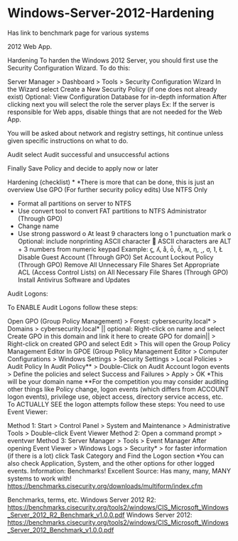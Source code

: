 # Windows-Server-2012-Hardening
Has link to benchmark page for various systems

2012 Web App.



Hardening
To harden the Windows 2012 Server, you should first use the Security Configuration Wizard. To do this:

Server Manager > Dashboard > Tools > Security Configuration Wizard
In the Wizard select Create a New Security Policy (if one does not already exist)
Optional: View Configuration Database for in-depth information
After clicking next you will select the role the server plays
Ex: If the server is responsible for Web apps, disable things that are not needed for the Web App.

You will be asked about network and registry settings, hit continue unless given specific instructions on what to do.

Audit select Audit successful and unsuccessful actions

Finally Save Policy and decide to apply now or later

Hardening (checklist) *
*There is more that can be done, this is just an overview
Use GPO (For further security policy edits)
Use NTFS Only
-	Format all partitions on server to NTFS
-	Use convert tool to convert FAT partitions to NTFS
Administrator (Through GPO)
-	Change name
-	Use strong password
o	At least 9 characters long
o	1 punctuation mark 
o	Optional: include nonprinting ASCII character
	ASCII characters are ALT + 3 numbers from numeric keypad
Example: ϛ, ʎ, å, ȱ, ỗ, ʍ, η, ˱, σ, ˥, Ł
Disable Guest Account (Through GPO)
Set Account Lockout Policy (Through GPO)
Remove All Unnecessary File Shares
Set Appropriate ACL (Access Control Lists) on All Necessary File Shares (Through GPO)
Install Antivirus Software and Updates

Audit Logons:

To ENABLE Audit Logons follow these steps:

Open GPO (Group Policy Management) > Forest: cybersecurity.local* > Domains > cybersecurity.local* || optional: Right-click on name and select Create GPO in this domain and link it here to create GPO for domain|| > Right-click on created GPO and select Edit > This will open the Group Policy Management Editor 
In GPOE (Group Policy Management Editor > Computer Configurations > Windows Settings > Security Settings > Local Policies > Audit Policy
In Audit Policy** > Double-Click on Audit Account logon events > Define the policies and select Success and Failures > Apply > OK
*This will be your domain name
**For the competition you may consider auditing other things like Policy change, logon events (which differs from ACCOUNT logon events), privilege use, object access, directory service access, etc.
To ACTUALLY SEE the logon attempts follow these steps:
You need to use Event Viewer:

Method 1: Start > Control Panel > System and Maintenance > Administrative Tools > Double-click Event Viewer
Method 2: Open a command prompt > eventvwr
Method 3: Server Manager > Tools > Event Manager
After opening Event Viewer > Windows Logs > Security* > for faster information (if there is a lot) click Task Category and Find the Logon section
*You can also check Application, System, and the other options for other logged events. 
Information:
Benchmarks! Excellent Source:
Has many, many, MANY systems to work with!
https://benchmarks.cisecurity.org/downloads/multiform/index.cfm


Benchmarks, terms, etc.
Windows Server 2012 R2: https://benchmarks.cisecurity.org/tools2/windows/CIS_Microsoft_Windows_Server_2012_R2_Benchmark_v1.0.0.pdf
Windows Server 2012: https://benchmarks.cisecurity.org/tools2/windows/CIS_Microsoft_Windows_Server_2012_Benchmark_v1.0.0.pdf

